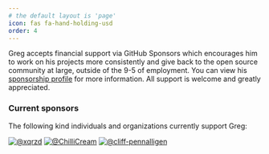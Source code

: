 ```yaml
---
# the default layout is 'page'
icon: fas fa-hand-holding-usd
order: 4
---
```


Greg accepts financial support via GitHub Sponsors which encourages him to work on his projects more consistently and give back to the open source community at large, outside of the 9-5 of employment.  You can view his [sponsorship profile](https://github.com/sponsors/gregsdennis) for more information.  All support is welcome and greatly appreciated.

### Current sponsors

The following kind individuals and organizations currently support Greg:

<div class="sponsors" markdown=1>

[![@xqrzd](https://github.com/xqrzd.png)](https://github.com/xqrzd)
[![@ChilliCream](https://github.com/ChilliCream.png)](https://github.com/ChilliCream)
[![@cliff-pennalligen](https://github.com/cliff-pennalligen.png)](https://github.com/cliff-pennalligen)

</div>
